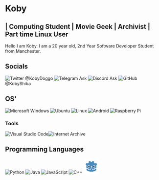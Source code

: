 Koby
======

## | Computing Student | Movie Geek | Archivist | Part time Linux User

Hello I am Koby. I am a 20 year old, 2nd Year Software Developer Student from Manchester.

## Socials
<img src="https://edent.github.io/SuperTinyIcons/images/svg/twitter.svg" width="50" title="Twitter" /> @KobyDoggo
<img src="https://edent.github.io/SuperTinyIcons/images/svg/telegram.svg" width="50" title="Telegram" /> Ask
<img src="https://edent.github.io/SuperTinyIcons/images/svg/discord.svg" width="50" title="Discord" /> Ask
<img src="https://edent.github.io/SuperTinyIcons/images/svg/github.svg" width="50" title="GitHub" /> @KobyShiba

## OS'
<img src="https://edent.github.io/SuperTinyIcons/images/svg/windows.svg" width="50" title="Microsoft Windows" /> <img src="https://edent.github.io/SuperTinyIcons/images/svg/ubuntu.svg" width="50" title="Ubuntu" /> <img src="https://edent.github.io/SuperTinyIcons/images/svg/linux.svg" width="50" title="Linux" /> <img src="https://edent.github.io/SuperTinyIcons/images/svg/android.svg" width="50" title="Android" /> <img src="https://edent.github.io/SuperTinyIcons/images/svg/raspberry_pi.svg" width="50" title="Raspberry Pi" />

### Tools
<img src="https://edent.github.io/SuperTinyIcons/images/svg/visualstudiocode.svg" width="50" title="Visual Studio Code" /><img src="https://edent.github.io/SuperTinyIcons/images/svg/internet_archive.svg" width="50" title="Internet Archive" /> 

## Programming Languages
<img src="https://edent.github.io/SuperTinyIcons/images/svg/python.svg" width="50" title="Python"/> <img src="https://edent.github.io/SuperTinyIcons/images/svg/java.svg" width="50" title="Java" /> <img src="https://edent.github.io/SuperTinyIcons/images/svg/javascript.svg" width="50" title="JavaScript" /> <img src="https://edent.github.io/SuperTinyIcons/images/svg/cplusplus.svg" width="50" title="C++"/> <img src="https://github.com/KobyShiba/KobyShiba/blob/main/godot.svg" width="50" title="Godot"/>
